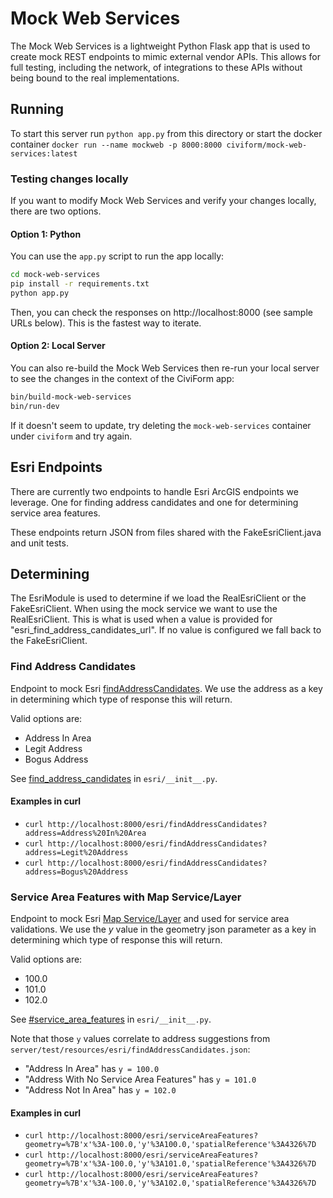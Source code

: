 # Mock Web Services

The Mock Web Services is a lightweight Python Flask app that is used to create
mock REST endpoints to mimic external vendor APIs. This allows for full testing,
including the network, of integrations to these APIs without being bound to the
real implementations.

## Running

To start this server run `python app.py` from this directory or start the docker
container `docker run --name mockweb -p 8000:8000 civiform/mock-web-services:latest`

### Testing changes locally

If you want to modify Mock Web Services and verify your changes locally, there
are two options.

#### Option 1: Python

You can use the `app.py` script to run the app locally:

```bash
cd mock-web-services
pip install -r requirements.txt
python app.py
```

Then, you can check the responses on http://localhost:8000 (see sample URLs
below). This is the fastest way to iterate.

#### Option 2: Local Server

You can also re-build the Mock Web Services then re-run your local server to see
the changes in the context of the CiviForm app:

```bash
bin/build-mock-web-services
bin/run-dev
```

If it doesn't seem to update, try deleting the `mock-web-services` container
under `civiform` and try again.

## Esri Endpoints

There are currently two endpoints to handle Esri ArcGIS endpoints we leverage.
One for finding address candidates and one for determining service area
features.

These endpoints return JSON from files shared with the FakeEsriClient.java and
unit tests.

## Determining

The EsriModule is used to determine if we load the RealEsriClient or the FakeEsriClient.
When using the mock service we want to use the RealEsriClient. This is what is
used when a value is provided for "esri_find_address_candidates_url". If no
value is configured we fall back to the FakeEsriClient.

### Find Address Candidates

Endpoint to mock Esri [findAddressCandidates](https://developers.arcgis.com/rest/geocode/api-reference/geocoding-find-address-candidates.htm). We use the address as a key in determining which type of response this will return.

Valid options are:

- Address In Area
- Legit Address
- Bogus Address

See [find_address_candidates](https://github.com/civiform/civiform/blob/ad287486d941812ecbcd6d51926b35f14b1c531c/mock-web-services/esri/__init__.py#L18) in `esri/__init__.py`.

#### Examples in curl

- `curl http://localhost:8000/esri/findAddressCandidates?address=Address%20In%20Area`
- `curl http://localhost:8000/esri/findAddressCandidates?address=Legit%20Address`
- `curl http://localhost:8000/esri/findAddressCandidates?address=Bogus%20Address`

### Service Area Features with Map Service/Layer

Endpoint to mock Esri [Map Service/Layer](https://developers.arcgis.com/rest/services-reference/enterprise/query-feature-service-layer-.htm) and used for service area validations. We use the _y_ value in the geometry json parameter as a key in determining which type of response this will return.

Valid options are:

- 100.0
- 101.0
- 102.0

See [#service_area_features](https://github.com/civiform/civiform/blob/ad287486d941812ecbcd6d51926b35f14b1c531c/mock-web-services/esri/__init__.py#L32) in `esri/__init__.py`.

Note that those `y` values correlate to address suggestions from
`server/test/resources/esri/findAddressCandidates.json`:

- "Address In Area" has `y = 100.0`
- "Address With No Service Area Features" has `y = 101.0`
- "Address Not In Area" has `y = 102.0`

#### Examples in curl

- `curl http://localhost:8000/esri/serviceAreaFeatures?geometry=%7B'x'%3A-100.0,'y'%3A100.0,'spatialReference'%3A4326%7D`
- `curl http://localhost:8000/esri/serviceAreaFeatures?geometry=%7B'x'%3A-100.0,'y'%3A101.0,'spatialReference'%3A4326%7D`
- `curl http://localhost:8000/esri/serviceAreaFeatures?geometry=%7B'x'%3A-100.0,'y'%3A102.0,'spatialReference'%3A4326%7D`
